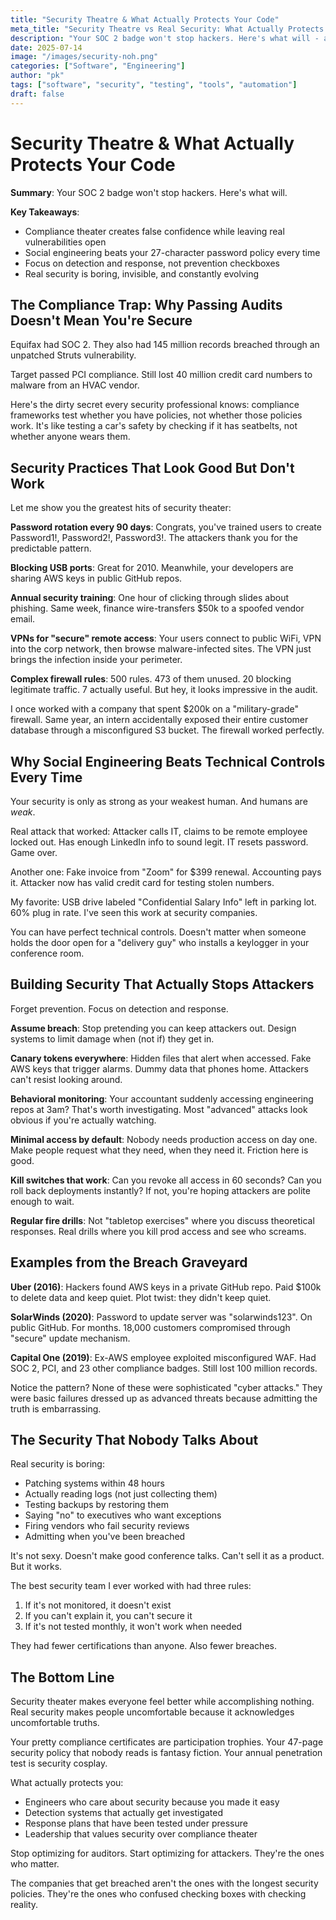 ```yaml
---
title: "Security Theatre & What Actually Protects Your Code"
meta_title: "Security Theatre vs Real Security: What Actually Protects Your Systems"
description: "Your SOC 2 badge won't stop hackers. Here's what will - a hard look at security theater versus practices that actually work."
date: 2025-07-14
image: "/images/security-noh.png"
categories: ["Software", "Engineering"]
author: "pk"
tags: ["software", "security", "testing", "tools", "automation"]
draft: false
---
```


# Security Theatre & What Actually Protects Your Code

**Summary**: Your SOC 2 badge won't stop hackers. Here's what will.

**Key Takeaways**:
- Compliance theater creates false confidence while leaving real vulnerabilities open
- Social engineering beats your 27-character password policy every time
- Focus on detection and response, not prevention checkboxes
- Real security is boring, invisible, and constantly evolving

## The Compliance Trap: Why Passing Audits Doesn't Mean You're Secure

Equifax had SOC 2. They also had 145 million records breached through an unpatched Struts vulnerability.

Target passed PCI compliance. Still lost 40 million credit card numbers to malware from an HVAC vendor.

Here's the dirty secret every security professional knows: compliance frameworks test whether you have policies, not whether those policies work. It's like testing a car's safety by checking if it has seatbelts, not whether anyone wears them.

## Security Practices That Look Good But Don't Work

Let me show you the greatest hits of security theater:

**Password rotation every 90 days**: Congrats, you've trained users to create Password1!, Password2!, Password3!. The attackers thank you for the predictable pattern.

**Blocking USB ports**: Great for 2010. Meanwhile, your developers are sharing AWS keys in public GitHub repos.

**Annual security training**: One hour of clicking through slides about phishing. Same week, finance wire-transfers $50k to a spoofed vendor email.

**VPNs for "secure" remote access**: Your users connect to public WiFi, VPN into the corp network, then browse malware-infected sites. The VPN just brings the infection inside your perimeter.

**Complex firewall rules**: 500 rules. 473 of them unused. 20 blocking legitimate traffic. 7 actually useful. But hey, it looks impressive in the audit.

I once worked with a company that spent $200k on a "military-grade" firewall. Same year, an intern accidentally exposed their entire customer database through a misconfigured S3 bucket. The firewall worked perfectly.

## Why Social Engineering Beats Technical Controls Every Time

Your security is only as strong as your weakest human. And humans are _weak_.

Real attack that worked: Attacker calls IT, claims to be remote employee locked out. Has enough LinkedIn info to sound legit. IT resets password. Game over.

Another one: Fake invoice from "Zoom" for $399 renewal. Accounting pays it. Attacker now has valid credit card for testing stolen numbers.

My favorite: USB drive labeled "Confidential Salary Info" left in parking lot. 60% plug in rate. I've seen this work at security companies.

You can have perfect technical controls. Doesn't matter when someone holds the door open for a "delivery guy" who installs a keylogger in your conference room.

## Building Security That Actually Stops Attackers

Forget prevention. Focus on detection and response.

**Assume breach**: Stop pretending you can keep attackers out. Design systems to limit damage when (not if) they get in.

**Canary tokens everywhere**: Hidden files that alert when accessed. Fake AWS keys that trigger alarms. Dummy data that phones home. Attackers can't resist looking around.

**Behavioral monitoring**: Your accountant suddenly accessing engineering repos at 3am? That's worth investigating. Most "advanced" attacks look obvious if you're actually watching.

**Minimal access by default**: Nobody needs production access on day one. Make people request what they need, when they need it. Friction here is good.

**Kill switches that work**: Can you revoke all access in 60 seconds? Can you roll back deployments instantly? If not, you're hoping attackers are polite enough to wait.

**Regular fire drills**: Not "tabletop exercises" where you discuss theoretical responses. Real drills where you kill prod access and see who screams.

## Examples from the Breach Graveyard

**Uber (2016)**: Hackers found AWS keys in a private GitHub repo. Paid $100k to delete data and keep quiet. Plot twist: they didn't keep quiet.

**SolarWinds (2020)**: Password to update server was "solarwinds123". On public GitHub. For months. 18,000 customers compromised through "secure" update mechanism.

**Capital One (2019)**: Ex-AWS employee exploited misconfigured WAF. Had SOC 2, PCI, and 23 other compliance badges. Still lost 100 million records.

Notice the pattern? None of these were sophisticated "cyber attacks." They were basic failures dressed up as advanced threats because admitting the truth is embarrassing.

## The Security That Nobody Talks About

Real security is boring:

- Patching systems within 48 hours
- Actually reading logs (not just collecting them)
- Testing backups by restoring them
- Saying "no" to executives who want exceptions
- Firing vendors who fail security reviews
- Admitting when you've been breached

It's not sexy. Doesn't make good conference talks. Can't sell it as a product. But it works.

The best security team I ever worked with had three rules:
1. If it's not monitored, it doesn't exist
2. If you can't explain it, you can't secure it
3. If it's not tested monthly, it won't work when needed

They had fewer certifications than anyone. Also fewer breaches.

## The Bottom Line

Security theater makes everyone feel better while accomplishing nothing. Real security makes people uncomfortable because it acknowledges uncomfortable truths.

Your pretty compliance certificates are participation trophies. Your 47-page security policy that nobody reads is fantasy fiction. Your annual penetration test is security cosplay.

What actually protects you:
- Engineers who care about security because you made it easy
- Detection systems that actually get investigated
- Response plans that have been tested under pressure
- Leadership that values security over compliance theater

Stop optimizing for auditors. Start optimizing for attackers. They're the ones who matter.

The companies that get breached aren't the ones with the longest security policies. They're the ones who confused checking boxes with checking reality.
